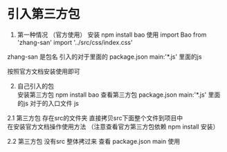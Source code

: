 # 引入第三方包
 1. 第一种情况 （官方使用）
   安装 npm install  bao
   使用 
     import  Bao from  'zhang-san'
     import '../src/css/index.css' 
   
   zhang-san   是包名    引入的对于里面的 
   package.json   main:'*.js'  里面的js
   
   按照官方文档安装使用即可
   
   
2. 自己引入的包  
   安装第三方包  npm install  bao
   查看第三方包  package.json   main:'*.js'  里面的js 对于的入口文件 js
  
   
  2.1 第三方包 存在src的文件夹 直接拷贝src下面整个文件到项目中  
      在安装官方文档操作使用方法 （注意查看官方第三方包依赖 npm install 安装）
   
  2.2 第三方包 没有src 整体拷过来 查看 package.json main 使用
   
   
   
   
   
     
    
 